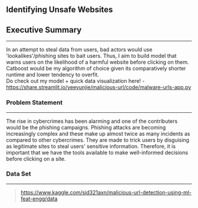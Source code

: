 Identifying Unsafe Websites
---

## Executive Summary
---
In an attempt to steal data from users, bad actors would use 'lookalikes'/phishing sites to bait users. 
Thus, I aim to build model that warns users on the likelihood of a harmful website before clicking on them. 
Catboost would be my algorithm of choice given its comparatively shorter runtime and lower tendency to overfit.
<br> Do check out my model + quick data visualization here!  - https://share.streamlit.io/yeeyunjie/malicious-url/code/malware-urls-app.py


### Problem Statement
---
The rise in cybercrimes has been alarming and one of the contributers would be the phishing campaigns. Phishing attacks are becoming increasingly complex and
these make up almost twice as many incidents as compared to other cybercrimes. They are made to trick users by disguising as legitimate sites to steal users' sensitive information.
Therefore, it is important that we have the tools available to make well-informed decisions before clicking on a site. 



### Data Set
---
> https://www.kaggle.com/sid321axn/malicious-url-detection-using-ml-feat-engg/data
